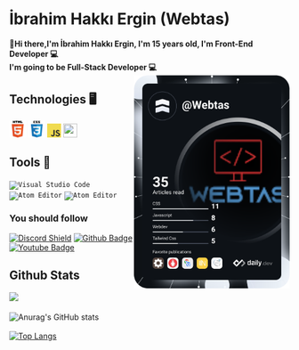 # İbrahim Hakkı Ergin (Webtas)
**👋Hi there,I'm İbrahim Hakkı Ergin, I'm 15 years old, I'm Front-End Developer 💻 <br>
I'm going to be Full-Stack Developer 💻** 
<a href="https://app.daily.dev/Webtas"><img src="https://github.com/06ergin06/06ergin06/blob/main/devcard.svg" align = "right" width="280" alt="Ibrahim Hakki Ergin's Dev Card"/></a>
## Technologies 🖥️
<code><img  width="30" height= "30" src="https://raw.githubusercontent.com/github/explore/80688e429a7d4ef2fca1e82350fe8e3517d3494d/topics/html/html.png"></code>
<code><img width= "30" height= "30" src="https://raw.githubusercontent.com/github/explore/80688e429a7d4ef2fca1e82350fe8e3517d3494d/topics/css/css.png"></code>
<code><img width= "25" height= "25" src="https://raw.githubusercontent.com/github/explore/80688e429a7d4ef2fca1e82350fe8e3517d3494d/topics/javascript/javascript.png"></code>
<code><img width= "25" height= "25" src="https://pbs.twimg.com/profile_images/1278691829135876097/I4HKOLJw_400x400.png"></code>
## Tools 🧰
<code><img  alt="Visual Studio Code" width= "25" height= "25" src="https://cdn.icon-icons.com/icons2/2107/PNG/512/file_type_vscode_icon_130084.png"></code>
<code><img alt="Atom Editor"  width= "25" height= "25" src="https://cdn.discordapp.com/attachments/781399912751038464/911342236027985920/kisspng-atom-source-code-editor-text-editor-sublime-text-e-5b136f3de9bfc0.0257497515280003179574.png"></code>
<code><img alt="Atom Editor"  width= "25" height= "25" src="https://media.discordapp.net/attachments/781399912751038464/911344873750286386/B2I33n0iBujqXPO1xpgUeYmQNK9y3M7wd1W-Njlua6jNgfp1vF0VPCSOV61CCpWw-mo.png"></code>
### You should follow
[![Discord Shield](https://discordapp.com/api/guilds/502876029845766145/widget.png?style=shield)](https://discord.gg/dvFbf9y969)
[![Github Badge](https://img.shields.io/github/followers/06ergin06?style=social)](https://github.com/06ergin06)
[![Youtube Badge](https://img.shields.io/youtube/channel/subscribers/UCnu8zBv-6nGXLlxgsBYmksQ?style=social)](https://www.youtube.com/channel/UCnu8zBv-6nGXLlxgsBYmksQ/featured)
## Github Stats
![](https://komarev.com/ghpvc/?username=06ergin06&color=green)<br><br>
![Anurag's GitHub stats](https://github-readme-stats.vercel.app/api?username=06ergin06&show_icons=true&theme=dark)
<br><br>
[![Top Langs](https://github-readme-stats.vercel.app/api/top-langs/?username=06ergin06&layout=compact&theme=dark)](https://github.com/anuraghazra/github-readme-stats)
